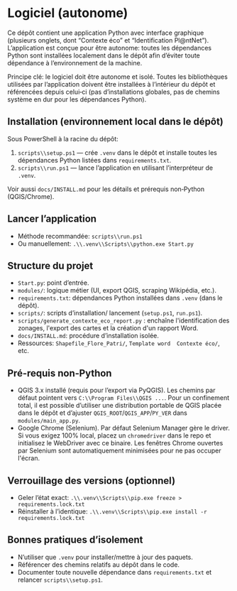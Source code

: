 # Logiciel (autonome)

Ce dépôt contient une application Python avec interface graphique (plusieurs onglets, dont “Contexte éco” et “Identification Pl@ntNet”). L’application est conçue pour être autonome: toutes les dépendances Python sont installées localement dans le dépôt afin d’éviter toute dépendance à l’environnement de la machine.

Principe clé: le logiciel doit être autonome et isolé. Toutes les bibliothèques utilisées par l’application doivent être installées à l’intérieur du dépôt et référencées depuis celui‑ci (pas d’installations globales, pas de chemins système en dur pour les dépendances Python).

## Installation (environnement local dans le dépôt)

Sous PowerShell à la racine du dépôt:

1) `scripts\\setup.ps1` — crée `.venv` dans le dépôt et installe toutes les dépendances Python listées dans `requirements.txt`.
2) `scripts\\run.ps1` — lance l’application en utilisant l’interpréteur de `.venv`.

Voir aussi `docs/INSTALL.md` pour les détails et prérequis non‑Python (QGIS/Chrome).

## Lancer l’application

- Méthode recommandée: `scripts\\run.ps1`
- Ou manuellement: `.\\.venv\\Scripts\\python.exe Start.py`

## Structure du projet

- `Start.py`: point d’entrée.
- `modules/`: logique métier (UI, export QGIS, scraping Wikipédia, etc.).
- `requirements.txt`: dépendances Python installées dans `.venv` (dans le dépôt).
- `scripts/`: scripts d’installation/ lancement (`setup.ps1`, `run.ps1`).
- `scripts/generate_contexte_eco_report.py` : enchaîne l'identification des zonages,
  l'export des cartes et la création d'un rapport Word.
- `docs/INSTALL.md`: procédure d’installation isolée.
- Ressources: `Shapefile_Flore_Patri/`, `Template word  Contexte éco/`, etc.

## Pré-requis non‑Python

- QGIS 3.x installé (requis pour l’export via PyQGIS). Les chemins par défaut pointent vers `C:\\Program Files\\QGIS ...`. Pour un confinement total, il est possible d’utiliser une distribution portable de QGIS placée dans le dépôt et d’ajuster `QGIS_ROOT`/`QGIS_APP`/`PY_VER` dans `modules/main_app.py`.
- Google Chrome (Selenium). Par défaut Selenium Manager gère le driver. Si vous exigez 100% local, placez un `chromedriver` dans le repo et initialisez le WebDriver avec ce binaire. Les fenêtres Chrome ouvertes par Selenium sont automatiquement minimisées pour ne pas occuper l'écran.

## Verrouillage des versions (optionnel)

- Geler l’état exact: `.\\.venv\\Scripts\\pip.exe freeze > requirements.lock.txt`
- Réinstaller à l’identique: `.\\.venv\\Scripts\\pip.exe install -r requirements.lock.txt`

## Bonnes pratiques d’isolement

- N’utiliser que `.venv` pour installer/mettre à jour des paquets.
- Référencer des chemins relatifs au dépôt dans le code.
- Documenter toute nouvelle dépendance dans `requirements.txt` et relancer `scripts\\setup.ps1`.

